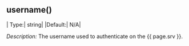 ## username()

|  Type:|      string|
|Default:|   N/A|

*Description:* The username used to authenticate on the {{ page.srv }}.

